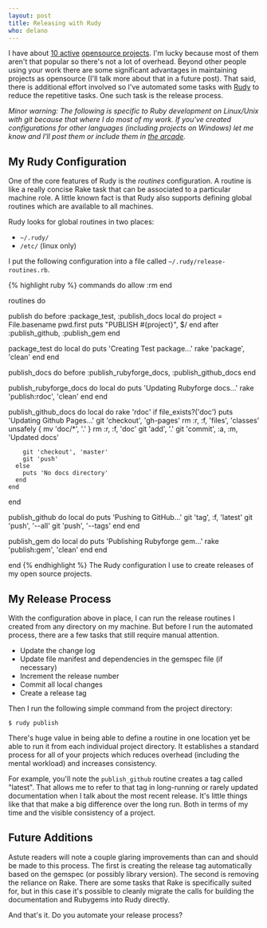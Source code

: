 ```yaml
---
layout: post
title: Releasing with Rudy
who: delano
---
```


I have about [10 active](http://github.com/delano/) [opensource projects](http://github.com/solutious/). I'm lucky because most of them aren't that popular so there's not a lot of overhead. Beyond other people using your work there are some significant advantages in maintaining projects as opensource (I'll talk more about that in a future post). That said, there is additional effort involved so I've automated some tasks with [Rudy](/projects/rudy/) to reduce the repetitive tasks. One such task is the release process. 

*Minor warning: The following is specific to Ruby development on Linux/Unix with git because that where I do most of my work. If you've created configurations for other languages (including projects on Windows) let me know and I'll post them or include them in [the arcade](http://github.com/rudy/arcade/).*


## My Rudy Configuration ##

One of the core features of Rudy is the *routines* configuration. A routine is like a really concise Rake task that can be associated to a particular machine role. A little known fact is that Rudy also supports defining global routines which are available to all machines. 

Rudy looks for global routines in two places: 

* `~/.rudy/`
* `/etc/` (linux only)

I put the following configuration into a file called `~/.rudy/release-routines.rb`.

{% highlight ruby %}
commands do
  allow :rm
end

routines do
  
  publish do
    before :package_test, :publish_docs
    local do
      project = File.basename pwd.first
      puts "PUBLISH #{project}", $/
    end
    after :publish_github, :publish_gem
  end
  
  package_test do
    local do
      puts 'Creating Test package...'
      rake 'package', 'clean'
    end
  end
  
  publish_docs do
    before :publish_rubyforge_docs, :publish_github_docs
  end
  
  publish_rubyforge_docs do
    local do
      puts 'Updating Rubyforge docs...'
      rake 'publish:rdoc', 'clean'
    end
  end
  
  publish_github_docs do
    local do
      rake 'rdoc'
      if file_exists?('doc')
        puts 'Updating Github Pages...'
        git 'checkout', 'gh-pages'
        rm :r, :f, 'files', 'classes' 
        unsafely { mv 'doc/*', '.' }
        rm :r, :f, 'doc'
        git 'add', '.'
        git 'commit', :a, :m, 'Updated docs'
        
        git 'checkout', 'master'
        git 'push'
      else
        puts 'No docs directory'
      end
    end
  end
  
  publish_github do
    local do
      puts 'Pushing to GitHub...'
      git 'tag', :f, 'latest'
      git 'push', '--all'
      git 'push', '--tags'
    end
  end
  
  publish_gem do
    local do
      puts 'Publishing Rubyforge gem...'
      rake 'publish:gem', 'clean'
    end
  end
  
end
{% endhighlight %}
<span class="graphicSubtext">The Rudy configuration I use to create releases of my open source projects. </span>


## My Release Process ##

With the configuration above in place, I can run the release routines I created from any directory on my machine. But before I run the automated process, there are a few tasks that still require manual attention. 

* Update the change log
* Update file manifest and dependencies in the gemspec file (if necessary)
* Increment the release number
* Commit all local changes
* Create a release tag

Then I run the following simple command from the project directory:

    $ rudy publish

There's huge value in being able to define a routine in one location yet be able to run it from each individual project directory. It establishes a standard process for all of your projects which reduces overhead (including the mental workload) and increases consistency. 

For example, you'll note the `publish_github` routine creates a tag called "latest". That allows me to refer to that tag in long-running or rarely updated documentation when I talk about the most recent release. It's little things like that that make a big difference over the long run. Both in terms of my time and the visible consistency of a project. 


## Future Additions ##

Astute readers will note a couple glaring improvements than can and should be made to this process. The first is creating the release tag automatically based on the gemspec (or possibly library version). The second is removing the reliance on Rake. There are some tasks that Rake is specifically suited for, but in this case it's possible to cleanly migrate the calls for building the documentation and Rubygems into Rudy directly. 

And that's it. Do you automate your release process?






